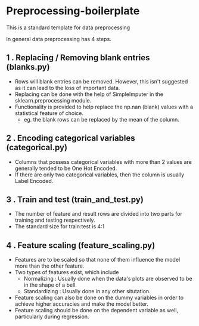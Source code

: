 # Preprocessing-boilerplate

This is a standard template for data preprocessing

 In general data preprocessing has 4 steps.

## 1 . Replacing / Removing blank entries (blanks.py)
  - Rows will blank entries can be removed. However, this isn't suggested as it can lead to the loss of important data.
  - Replacing can be done with the help of SimpleImputer in the sklearn.preprocessing module.
  - Functionality is provided to help replace the np.nan (blank) values with a statistical feature of choice. 
    - eg. the blank rows can be replaced by the mean of the column.

## 2 . Encoding categorical variables (categorical.py)
  - Columns that possess categorical variables with more than 2 values are generally tended to be One Hot Encoded.
  - If there are only two categorical variables, then the column is usually Label Encoded.

## 3 . Train and test (train_and_test.py)
  - The number of feature and result rows are divided into two parts for training and testing respectively.
  - The standard size for train:test is 4:1
  
## 4 . Feature scaling (feature_scaling.py)
  - Features are to be scaled so that none of them influence the model more than the other feature.
  - Two types of features exist, which include
    - Normalizing : Usually done when the data's plots are observed to be in the shape of a bell.
    - Standardizing : Usually done in any other situtation. 
  - Feature scaling can also be done on the dummy variables in order to achieve higher accuracies and make the model better.
  - Feature scaling should be done on the dependent variable as well, particularly during regression.
